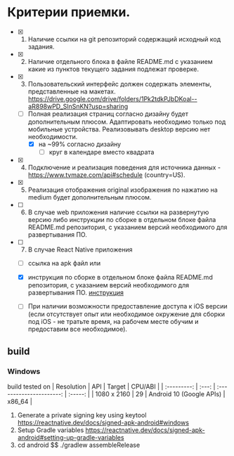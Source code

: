 # Критерии приемки.

- [x] 1. Наличие ссылки на git репозиторий содержащий исходный код задания.
- [x] 2. Наличие отдельного блока в файле README.md с указанием какие из пунктов текущего задания подлежат проверке. 
- [x] 3. Пользовательский интерфейс должен содержать элементы, представленные на макетах. 
https://drive.google.com/drive/folders/1Pk2tdkPJbDKoal--aR898wPD_SlnSnKN?usp=sharing  
    - [ ] Полная реализация страниц согласно дизайну будет дополнительным плюсом. Адаптировать необходимо только под мобильные устройства. Реализовывать desktop версию нет необходимости. 
      - [x] на ~99% согласно дизайну 
        - [ ] круг в календаре вместо квадрата
- [x] 4. Подключение и реализация поведения для источника данных - https://www.tvmaze.com/api#schedule  (country=US).  
- [x] 5. Реализация отображения original изображения по нажатию на medium будет дополнительным плюсом.
- [ ]  6. В случае web приложения наличие ссылки на развернутую версию либо инструкции по сборке в отдельном блоке файла README.md репозитория, с указанием версий необходимого для развертывания ПО.
- [ ] 7. В случае React Native приложения 
  - [ ] ссылка на apk файл или 
  - [x] инструкция по сборке в отдельном блоке файла README.md репозитория, с указанием версий необходимого для развертывания ПО. [инструкция](#build)
  - [ ] При наличии возможности предоставление доступа к iOS версии (если отсутствует опыт или необходимое окружение для сборки под iOS - не тратьте время, на рабочем месте обучим и предоставим все необходимое).


## build

### Windows

build tested on 
| Resolution  |  API  |          Target          | CPU/ABI |
| :---------: | :---: | :----------------------: | :-----: |
| 1080 x 2160 |  29   | Android 10 (Google APIs) | x86_64  |

1. Generate a private signing key using keytool
https://reactnative.dev/docs/signed-apk-android#windows
2. Setup Gradle variables
https://reactnative.dev/docs/signed-apk-android#setting-up-gradle-variables
3. cd android $$ ./gradlew assembleRelease